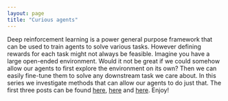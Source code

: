 ```yaml
---
layout: page
title: "Curious agents"
---
```

Deep reinforcement learning is a power general purpose framework that can be used to train agents to solve various tasks. However defining rewards for each task might not always be feasible. Imagine you have a large open-ended environment. Would it not be great if we could somehow allow our agents to first explore the environment on its own? Then we can easily fine-tune them to solve any downstream task we care about. In this series we investigate methods that can allow our agents to do just that. The first three posts can be found <a href="https://medium.com/@dries.epos/curious-agents-ebfee02ef024"  target="_blank">here</a>, <a href="https://medium.com/@dries.epos/curious-agents-ii-solving-mountaincar-without-rewards-c49ae2177819"  target="_blank">here</a> and <a href="https://medium.com/@dries.epos/curious-agents-iii-byol-explore-93f34fa6146a"  target="_blank">here</a>. Enjoy!
